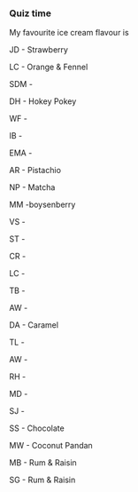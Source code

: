 ### Quiz time

My favourite ice cream flavour is

JD - Strawberry

LC - Orange & Fennel

SDM - 

DH - Hokey Pokey

WF -

IB -

EMA -

AR - Pistachio

NP - Matcha

MM -boysenberry

VS -

ST -

CR -

LC - 

TB -

AW - 

DA - Caramel

TL -

AW -

RH -

MD -

SJ -

SS - Chocolate

MW - Coconut Pandan

MB - Rum & Raisin

SG - Rum & Raisin
